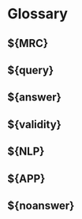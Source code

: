 # Glossary

## ${MRC}

## ${query}

## ${answer}

## ${validity}

## ${NLP}

## ${APP}

## ${noanswer}


